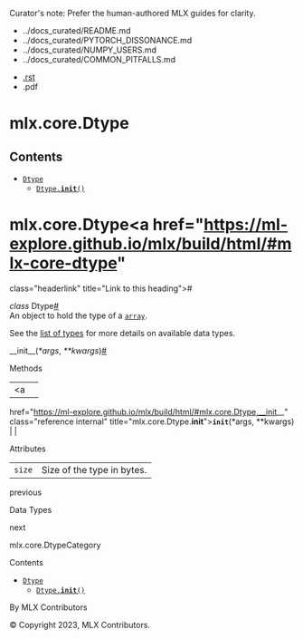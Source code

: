 Curator's note: Prefer the human-authored MLX guides for clarity.
- ../docs_curated/README.md
- ../docs_curated/PYTORCH_DISSONANCE.md
- ../docs_curated/NUMPY_USERS.md
- ../docs_curated/COMMON_PITFALLS.md


<div id="main-content" class="bd-main" role="main">

<div class="sbt-scroll-pixel-helper">

</div>

<div class="bd-content">

<div class="bd-article-container">

<div class="bd-header-article d-print-none">

<div class="header-article-items header-article__inner">

<div class="header-article-items__start">

<div class="header-article-item">

<span class="fa-solid fa-bars"></span>

</div>

</div>

<div class="header-article-items__end">

<div class="header-article-item">

<div class="article-header-buttons">

<a href="https://github.com/ml-explore/mlx"
class="btn btn-sm btn-source-repository-button"
data-bs-placement="bottom" data-bs-toggle="tooltip" target="_blank"
title="Source repository"><span class="btn__icon-container"> <em></em>
</span></a>

<div class="dropdown dropdown-download-buttons">

- <a
  href="https://ml-explore.github.io/mlx/build/html/_sources/python/_autosummary/mlx.core.Dtype.rst"
  class="btn btn-sm btn-download-source-button dropdown-item"
  data-bs-placement="left" data-bs-toggle="tooltip" target="_blank"
  title="Download source file"><span class="btn__icon-container">
  <em></em> </span> <span class="btn__text-container">.rst</span></a>
- <span class="btn__icon-container"> </span>
  <span class="btn__text-container">.pdf</span>

</div>

<span class="btn__icon-container"> </span>

<span class="fa-solid fa-list"></span>

</div>

</div>

</div>

</div>

</div>

<div id="jb-print-docs-body" class="onlyprint">

# mlx.core.Dtype

<div id="print-main-content">

<div id="jb-print-toc">

<div>

## Contents

</div>

- <a href="https://ml-explore.github.io/mlx/build/html/#mlx.core.Dtype"
  class="reference internal nav-link"><span class="pre"><code
  class="docutils literal notranslate">Dtype</code></span></a>
  - <a
    href="https://ml-explore.github.io/mlx/build/html/#mlx.core.Dtype.__init__"
    class="reference internal nav-link"><span class="pre"><code
    class="docutils literal notranslate">Dtype.__init__()</code></span></a>

</div>

</div>

</div>

<div id="searchbox">

</div>

<div id="mlx-core-dtype" class="section">

# mlx.core.Dtype<a href="https://ml-explore.github.io/mlx/build/html/#mlx-core-dtype"
class="headerlink" title="Link to this heading">#</a>

*<span class="pre">class</span><span class="w"> </span>*<span class="sig-name descname"><span class="pre">Dtype</span></span><a href="https://ml-explore.github.io/mlx/build/html/#mlx.core.Dtype"
class="headerlink" title="Link to this definition">#</a>  
An object to hold the type of a <a
href="https://ml-explore.github.io/mlx/build/html/python/_autosummary/mlx.core.array.html#mlx.core.array"
class="reference internal" title="mlx.core.array"><span
class="pre"><code class="sourceCode python">array</code></span></a>.

See the <a
href="https://ml-explore.github.io/mlx/build/html/python/data_types.html#data-types"
class="reference internal"><span class="std std-ref">list of
types</span></a> for more details on available data types.

<span class="sig-name descname"><span class="pre">\_\_init\_\_</span></span><span class="sig-paren">(</span>*<span class="o"><span class="pre">\*</span></span><span class="n"><span class="pre">args</span></span>*, *<span class="o"><span class="pre">\*\*</span></span><span class="n"><span class="pre">kwargs</span></span>*<span class="sig-paren">)</span><a
href="https://ml-explore.github.io/mlx/build/html/#mlx.core.Dtype.__init__"
class="headerlink" title="Link to this definition">#</a>  

Methods

<div class="pst-scrollable-table-container">

|  |  |
|----|----|
| <a
href="https://ml-explore.github.io/mlx/build/html/#mlx.core.Dtype.__init__"
class="reference internal" title="mlx.core.Dtype.__init__"><span
class="pre"><code
class="sourceCode python"><span class="fu">__init__</span></code></span></a>(\*args, \*\*kwargs) |  |

</div>

Attributes

<div class="pst-scrollable-table-container">

|                                 |                            |
|---------------------------------|----------------------------|
| <span class="pre">`size`</span> | Size of the type in bytes. |

</div>

</div>

<div class="prev-next-area">

<a
href="https://ml-explore.github.io/mlx/build/html/python/data_types.html"
class="left-prev" title="previous page"><em></em></a>

<div class="prev-next-info">

previous

Data Types

</div>

<a
href="https://ml-explore.github.io/mlx/build/html/python/_autosummary/mlx.core.DtypeCategory.html"
class="right-next" title="next page"></a>

<div class="prev-next-info">

next

mlx.core.DtypeCategory

</div>

</div>

</div>

<div class="bd-sidebar-secondary bd-toc">

<div class="sidebar-secondary-items sidebar-secondary__inner">

<div class="sidebar-secondary-item">

<div class="page-toc tocsection onthispage">

Contents

</div>

- <a href="https://ml-explore.github.io/mlx/build/html/#mlx.core.Dtype"
  class="reference internal nav-link"><span class="pre"><code
  class="docutils literal notranslate">Dtype</code></span></a>
  - <a
    href="https://ml-explore.github.io/mlx/build/html/#mlx.core.Dtype.__init__"
    class="reference internal nav-link"><span class="pre"><code
    class="docutils literal notranslate">Dtype.__init__()</code></span></a>

</div>

</div>

</div>

</div>

<div class="bd-footer-content__inner container">

<div class="footer-item">

By MLX Contributors

</div>

<div class="footer-item">

© Copyright 2023, MLX Contributors.  

</div>

<div class="footer-item">

</div>

<div class="footer-item">

</div>

</div>

</div>
